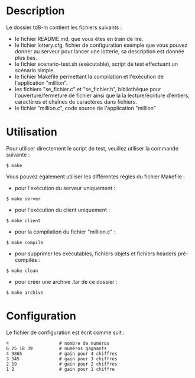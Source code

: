# Description
Le dossier td8-m contient les fichiers suivants :
- le fichier README.md, que vous êtes en train de lire.
- le fichier lottery.cfg, fichier de configuration exemple que vous pouvez
  donner au serveur pour lancer une lotterie, sa description est donnée
  plus bas.
- le fichier scenario-test.sh (exécutable), script de test effectuant un
  scénario simple.
- le fichier Makefile permettant la compilation et l'exécution de l'application "million".
- les fichiers "se_fichier.c" et "se_fichier.h", bibliothèque pour l'ouverture/fermeture de fichier ainsi que la la lecture/écriture d'entiers, caractères et chaînes de caractères dans fichiers.
- le fichier "million.c", code source de l'application "million"

# Utilisation
Pour utiliser directement le script de test, veuillez utiliser la commande suivante :
```
$ make
```

Vous pouvez également utiliser les différentes règles du fichier Makefile :
- pour l'exécution du serveur uniquement :
```
$ make server
```
- pour l'exécution du client uniquement : 
```
$ make client
```
- pour la compilation du fichier "million.c" :
```
$ make compile
```
- pour supprimer les exécutables, fichiers objets et fichiers headers pré-compilés :
```
$ make clean
```
- pour créer une archive .tar de ce dossier : 
```
$ make archive
```

# Configuration
Le fichier de configuration est écrit comme suit :
```
4                   # nombre de numéros
6 25 18 39          # numéros gagnants
4 9865              # gain pour 4 chiffres
3 345               # gain pour 3 chiffres
2 19                # gain pour 2 chiffres
1 2                 # gain pour 1 chiffre
```
